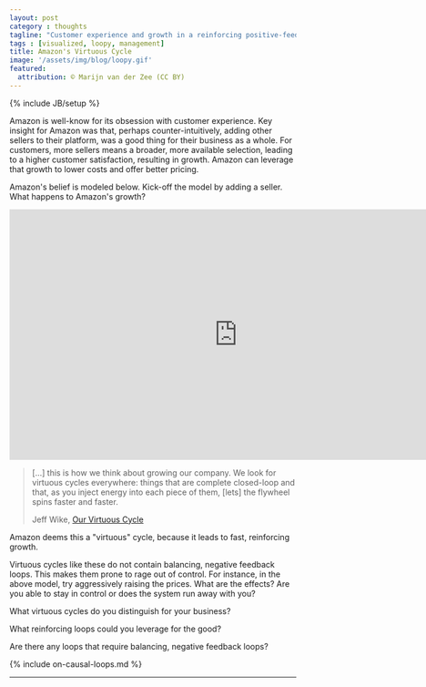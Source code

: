 ```yaml
---
layout: post
category : thoughts
tagline: "Customer experience and growth in a reinforcing positive-feedback loop"
tags : [visualized, loopy, management]
title: Amazon's Virtuous Cycle
image: '/assets/img/blog/loopy.gif'
featured:
  attribution: © Marijn van der Zee (CC BY)
---
```


{% include JB/setup %}

Amazon is well-know for its obsession with customer experience.
Key insight for Amazon was that, perhaps counter-intuitively,
adding other sellers to their platform,
was a good thing for their business as a whole.
For customers, more sellers means a broader, more available selection,
leading to a higher customer satisfaction, resulting in growth.
Amazon can leverage that growth to lower costs and offer better pricing.

Amazon's belief is modeled below. Kick-off the model by adding a seller.
What happens to Amazon's growth? 

<iframe width="800" height="440" frameborder="0" src="https://www.serraict.com/assets/loopy/v1.1/index.html?embed=1&data=[[[11,645,429,0,%22Growth%22,3],[12,834,401,0,%22Customer%2520Experience%22,1],[13,729,605,0,%22Traffic%22,1],[14,507,598,0,%22Sellers%22,1],[15,651,257,0,%22Selection%22,1],[16,271,86,0.83,%22Costs%22,0],[17,845,88,0.83,%22Prices%22,0]],[[12,13,31,1,0],[13,14,19,1,0],[15,12,53,1,0],[12,11,4,1,0],[14,15,20,1,0],[11,16,53,-1,0],[16,17,36,1,0],[17,12,73,-1,0]],[[363,485,%22More%2520sellers%2520improve%2520selection%250Aby%2520backfilling%2520Amazon's%2520offerings%250Aand%2520offering%2520new%2520items.%22]],17%5D"></iframe>

> [...] this is how we think about growing our company.
> We look for virtuous cycles everywhere: things
> that are complete closed-loop and that,
> as you inject energy into each piece of them,
> [lets] the flywheel spins faster and faster.
>
> Jeff Wike, [Our Virtuous Cycle]

Amazon deems this a "virtuous" cycle, because it leads to fast, reinforcing growth.

Virtuous cycles like these do not contain balancing,
negative feedback loops.
This makes them prone to rage out of control.
For instance, in the above model, try aggressively raising the prices. What are the effects? 
Are you able to stay in control or does the system run away with you?

What virtuous cycles do you distinguish for your business?

What reinforcing loops could you leverage for the good?

Are there any loops that require balancing, negative feedback loops?

{% include on-causal-loops.md %}


---

 [loopy]: http://ncase.me/loopy/
 [Our Virtuous Cycle]: https://www.youtube.com/watch?v=5jcDlGn-tZA

<!--

because this is so important many of you
00:05
have seen this a few times I want to go
00:06
back to the sort of core approach that
00:10
our company has taken to take care of
00:12
customers and grow the company and it's
00:13
this thing we call the virtuous cycle
00:15
this it is true it was written on a
00:18
napkin by Jeff probably eight or nine
00:21
years ago the napkin will eventually be
00:23
in the Smithsonian Institution I imagine
00:25
but we've taken the liberty of
00:26
converting it into PowerPoint and the
00:29
way you read this thing is you start
00:31
with customer experience so we want to
00:33
have in order to grow our company a
00:34
fantastic customer experience if we do
00:38
we know we'll get lots of traffic lots
00:40
of consumers will be interested in that
00:41
customer experience they'll hear about
00:43
it through word-of-mouth will have their
00:44
own experiences and they'll come to the
00:46
website well now we have all this
00:48
traffic what can you do with it we can
00:51
certainly sell to our consumers but we
00:53
can also allow other sellers to offer
00:56
their items on our detail pages now when
00:58
we first thought about this it seemed
01:00
kind of crazy right why would you open
01:02
up your detail pages your store to
01:06
competitors to sell right next to you
01:07
and the answer is twofold one it's just
01:11
a better customer experience but mostly
01:13
it's a better customer experience
01:14
because the sellers bring selection so
01:17
Amazon through fast track in stock stuff
01:20
that we have in stock in our warehouses
01:22
that we buy and through FBA which is the
01:26
seller selection is made much more
01:29
valuable because sellers as you know
01:31
sellers in many subcategories that were
01:34
not in and even categories that we have
01:36
an expansive retail selection make the
01:38
experience much better by backfilling us
01:41
when we're out of stock and by adding
01:43
extra aces that would take us a long
01:45
time to get so selection really is about
01:47
fast track that we buy ourselves and
01:50
mostly FBA but really all selection
01:54
that's added by by third parties and I
01:57
say mostly FBA because we really want to
01:59
focus our attention on this particular
02:01
piece of 3-p in the category leadership
02:04
positions that that you're all in want
02:07
to make sure that when third parties
02:09
have a choice of selling to us through
02:12
their own platforms
02:13
their own fulfillment or putting their
02:16
merchandise in our warehouses so that
02:18
our customers can use Prime and Super
02:20
Saver and have the same experience as if
02:21
it was a retail offer that they choose
02:23
the latter
02:24
it makes our virtuous cycle complete and
02:27
a better customer experience know that
02:29
we just added this I know we don't do
02:30
PowerPoint flashing stuff anymore but we
02:32
thought it'd be fun - thank you the show
02:36
so if you're growing the company a side
02:39
benefit of our growth over the last 10
02:42
years has been that we build a lower
02:44
cost structure so as we get bigger we
02:48
get to leverage our buys we get to
02:50
leverage the fulfillment infrastructure
02:51
and logistics infrastructure we get to
02:53
leverage the website and and that lowers
02:56
the cost per unit of everything that we
02:57
do and we have two choices we can keep
03:01
that cash paid as dividend or lower our
03:03
prices as you know over the years we've
03:05
chosen to lower our prices which
03:07
completes again another cycle of great
03:10
customer experience so this is how we
03:12
think about growing our company we look
03:14
for virtuous cycles everywhere things
03:16
that are complete closed-loop and that
03:19
as you inject energy into each piece of
03:22
them the flywheel spins faster and
03:24
faster oh sorry
03:32
you know when I first looked at this I
03:35
actually got a little dizzy
-->